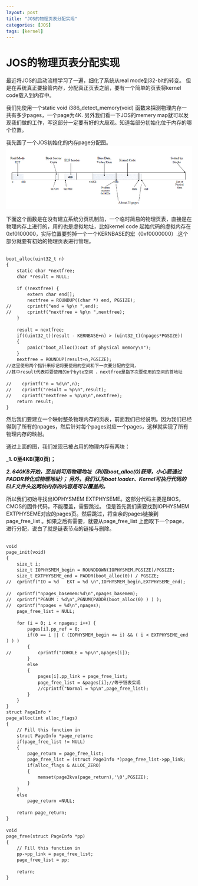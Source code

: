 ```yaml
---
layout: post
title: "JOS的物理页表分配实现"
categories: [JOS]
tags: [kernel]
---
```

JOS的物理页表分配实现
======================
最近将JOS的启动流程学习了一遍，细化了系统从real mode到32-bit的转变。
但是在系统真正要接管内存，分配真正页表之前，要有一个简单的页表将kernel code载入到内存中。

我们先使用一个static void i386_detect_memory(void) 函数来探测物理内存一共有多少pages，一个page为4K.
另外我们看一下JOS的memery map就可以发现我们做的工作，写这部分一定要有好的大局观。知道每部分初始化位于内存的哪个位置。


我先画了一个JOS初始化的内存page分配图。
![](/assets/pic/235.png)

下面这个函数是在没有建立系统分页机制前，一个临时简易的物理页表，直接是在物理内存上进行的，用的也是虚拟地址，比如kernel code 起始代码的虚拟内存在0xf0100000，实际位置要剪掉一个一个KERNBASE的宏（0xf0000000）.这个部分就要有初始的物理页表进行管理。

<pre><code>
boot_alloc(uint32_t n)
{
    static char *nextfree; 
    char *result = NULL;
 
    if (!nextfree) {
        extern char end[];
        nextfree = ROUNDUP((char *) end, PGSIZE);
//      cprintf("end = %p\n ",end);
//      cprintf("nextfree = %p\n ",nextfree);   
    }   
 
    result = nextfree;
    if((uint32_t)(result - KERNBASE+n) > (uint32_t)(npages*PGSIZE))
    {   
        panic("boot_alloc():out of physical memory\n");
    }                                                                                                                  
    nextfree = ROUNDUP(result+n,PGSIZE); 
//这里使用两个指针来标记将要使用的空间和下一次要分配的空间，
//其中result代表将要使用的n个byte空间 ，nextfree是指下次要使用的空间的首地址
 
//    cprintf("n = %d\n",n);
//    cprintf("result = %p\n",result);
//    cprintf("nextfree = %p\n\n",nextfree);
    return result;
}
</code></pre>
然后我们要建立一个映射整条物理内存的页表，前面我们已经说明。因为我们已经得到了所有的npages，然后针对每个pages对应一个pages，这样就实现了所有物理内存的映射。

通过上面的图，我们发现已被占用的物理内存有两块：

___1. 0至4KB(第0页)；__

___2. 640KB开始，至当前可用物理地址（利用boot_alloc(0)获得，小心要通过PADDR转化成物理地址）；
另外，我们认为boot loader、Kernel可执行代码的ELF文件头这两块内存的内容是可以覆盖的。___

所以我们初始寻找出IOPHYSMEM EXTPHYSEME。这部分代码主要是BIOS，CMOS的固件代码，不能覆盖，需要跳过。
但是首先我们需要找到IOPHYSMEM EXTPHYSEME对应的pages页。然后跳过，将空余的pages链接到page_free_list 。如果之后有需要，就要从page_free_list 上面取下一个page，进行分配，说白了就是链表节点的链接与删除。

<pre><code>
void
page_init(void)
{
    size_t i;    
    size_t IOPHYSMEM_begin = ROUNDDOWN(IOPHYSMEM,PGSIZE)/PGSIZE;
    size_t EXTPHYSEME_end = PADDR(boot_alloc(0)) / PGSIZE;
//  cprintf("IO = %d   EXT = %d \n",IOPHYSMEM_begin,EXTPHYSEME_end);
 
//  cprintf("npages_basemem:%d\n",npages_basemem);
//  cprintf("PGNUM : %d\n",PGNUM(PADDR(boot_alloc(0) ) ) );
//  cprintf("npages = %d\n",npages);
    page_free_list = NULL;
     
    for (i = 0; i < npages; i++) {
        pages[i].pp_ref = 0;
        if(0 == i || ( (IOPHYSMEM_begin <= i) && ( i < EXTPHYSEME_end ) ) )
        {
//          cprintf("IOHOLE = %p\n",&pages[i]);
        }
        else
        {
            pages[i].pp_link = page_free_list;
            page_free_list = &pages[i];//等于链表实现
            //cprintf("Normal = %p\n",page_free_list);
        }
    }
}
struct PageInfo *
page_alloc(int alloc_flags)
{
    // Fill this function in
    struct PageInfo *page_return;
    if(page_free_list != NULL)
    {   
        page_return = page_free_list;
        page_free_list = (struct PageInfo *)page_free_list->pp_link;
        if(alloc_flags & ALLOC_ZERO)
        {   
            memset(page2kva(page_return),'\0',PGSIZE);
        }   
    }   
    else
        page_return =NULL;
 
    return page_return;
}
 
void
page_free(struct PageInfo *pp)
{
    // Fill this function in
    pp->pp_link = page_free_list;
    page_free_list = pp; 
 
    return;
}
</code></pre>
